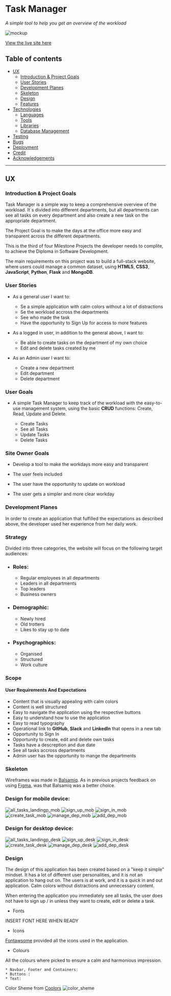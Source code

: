 # Task Manager #
_A simple tool to help you get an overview of the workload_

![mockup](#)

[View the live site here](#)

## Table of contents ##

* [UX](#ux)
    * [Introduction & Project Goals](#introduction--project-goals)
    * [User Stories](#user-stories)
    * [Development Planes](#development-planes)
    * [Skeleton](#skeleton)
    * [Design](#design)
    * [Features](#features)
* [Technologies](#technologies)
    * [Languages](#languages)
    * [Tools](#tools)
    * [Libraries](#libraries)
    * [Database Management](#database-management)
* [Testing](#testing)
* [Bugs](#bugs)
* [Deployment](#deployment)
* [Credit](#credit)
* [Acknowledgements](#acknowledgements)
---

## UX ##

### Introduction & Project Goals ###

Task Manager is a simple way to keep a comprehensive overview of the workload. It`s divided into different departments, but all departments can see all tasks on every department and also create a new task on the appropriate department.

The Project Goal is to make the days at the office more easy and transparent across the different departments. 

This is the third of four Milestone Projects the developer needs to complite, to achieve the Diploma in Software Development.

The main requirements on this project was to build a full-stack website, where users could manage a common dataset, using **HTML5**, **CSS3**, **JavaScript**, **Python**, **Flask** and **MongoDB**.

### User Stories ###

* As a general user I want to:

    * Se a simple application with calm colors without a lot of distractions
    * Se the workload accross the departments
    * See who made the task 
    * Have the opportunity to Sign Up for access to more features

* As a logged in user, in addition to the general above, I want to: 

    * Be able to create tasks on the department of my own choice
    * Edit and delete tasks created by me

* As an Admin user I want to:

    * Create a new department
    * Edit department
    * Delete department

### User Goals ###

* A simple Task Manager to keep track of the workload with the easy-to-use management system, using the basic **CRUD** functions: Create, Read, Update and Delete. 

    * Create Tasks
    * See all Tasks
    * Update Tasks
    * Delete Tasks

### Site Owner Goals ###

* Develop a tool to make the workdays more easy and transparent

 * The user feels included
 * The user have the opportunity to update on workload
 * The user gets a simpler and more clear workday

### Development Planes ###

In order to create an application that fulfilled the expectations as described above, the developer used her experience from her daily work.

### Strategy ###

Divided into three categories, the website will focus on the following target audiences:

* ### Roles: ###

    * Regular employees in all departments
    * Leaders in all departments
    * Top leaders
    * Business owners

* ### Demographic: ###

    * Newly hired
    * Old trotters
    * Likes to stay up to date

* ### Psychographics: ###

    * Organised
    * Structured
    * Work culture

### Scope ###

#### User Requirements And Expectations ####

* Content that is visually appealing with calm colors
* Content is well structured
* Easy to navigate the application using the respective buttons  
* Easy to understand how to use the application
* Easy to read typography
* Operational link to **GitHub**, **Slack** and **LinkedIn** that opens in a new tab  
* Opportunity to Sign In
* Opportunity to create, edit and delete own tasks
* Tasks have a descreption and due date
* See all tasks accross departments
* Admin user has the opportunity to mange the departments

### Skeleton ###

Wireframes was made in [Balsamiq](https://balsamiq.com/). As in previous projects feedback on using [Figma](https://www.figma.com/), was that Balsamiq was a better choice.

### Design for mobile device: ###

![all_tasks_landingp_mob](static/images/wireframes/all_tasks_landingp_mob.png)
![sign_up_mob](static/images/wireframes/sign_up_mob.png)
![sign_in_mob](static/images/wireframes/sign_in_mob.png)
![create_task_mob](static/images/wireframes/create_task_mob.png)
![manage_dep_mob](static/images/wireframes/manage_dep_mob.png)
![add_dep_mob](static/images/wireframes/add_dep_mob.png)

### Design for desktop device: ###

![all_tasks_landingp_desk](static/images/wireframes/all_tasks_landingp_desk.png)
![sign_up_desk](static/images/wireframes/sign_up_desk.png)
![sign_in_desk](static/images/wireframes/sign_in_desk.png)
![create_task_desk](static/images/wireframes/create_task_desk.png)
![manage_dep_desk](static/images/wireframes/manage_dep_desk.png)
![add_dep_desk](static/images/wireframes/add_dep_desk.png)

### Design ###

The design of this application has been created based on a "keep it simple" mindset. It has a lot of different user personalities, and it is not an application to hang out on. The users is at work, and it is a quick in and out application. Calm colors without distractions and unnecessary content. 

When entering the application you immediately see all tasks, the user does not have to sign up / in unless they want to create, edit or delete a task. 

* Fonts

INSERT FONT HERE WHEN READY 

* Icons

[Fontawsome](https://fontawesome.com/) provided all the icons used in the application.

* Colours

All the colours where picked to ensure a calm and harmonious impression. 

    * Navbar, Footer and Containers: 
    * Buttons :
    * Text: 
    
Color Sheme from [Coolors](https://coolors.co/)
![color_sheme](static/images/wireframes/color_sheme.png)

